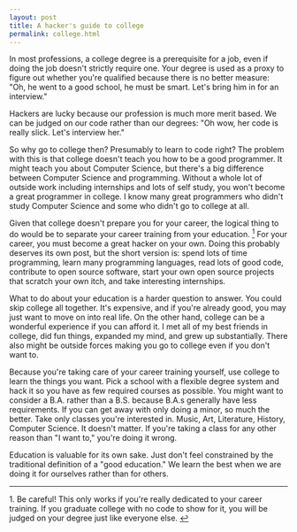 ```yaml
---
layout: post
title: A hacker's guide to college
permalink: college.html
---
```


In most professions, a college degree is a prerequisite for a job, even if doing the job doesn't strictly require one. Your degree is used as a proxy to figure out whether you're qualified because there is no better measure: "Oh, he went to a good school, he must be smart. Let's bring him in for an interview."

Hackers are lucky because our profession is much more merit based. We can be judged on our code rather than our degrees: "Oh wow, her code is really slick. Let's interview her."

So why go to college then? Presumably to learn to code right? The problem with this is that college doesn't teach you how to be a good programmer. It might teach you about Computer Science, but there's a big difference between Computer Science and programming. Without a whole lot of outside work including internships and lots of self study, you won't become a great programmer in college. I know many great programmers who didn't study Computer Science and some who didn't go to college at all. 

Given that college doesn't prepare you for your career, the logical thing to do would be to separate your career training from your education. <a href="#1" name="r1"><sup>1</sup></a> For your career, you must become a great hacker on your own. Doing this probably deserves its own post, but the short version is: spend lots of time programming, learn many programming languages, read lots of good code, contribute to open source software, start your own open source projects that scratch your own itch, and take interesting internships.

What to do about your education is a harder question to answer. You could skip college all together. It's expensive, and if you're already good, you may just want to move on into real life. On the other hand, college can be a wonderful experience if you can afford it. I met all of my best friends in college, did fun things, expanded my mind, and grew up substantially. There also might be outside forces making you go to college even if you don't want to.

Because you're taking care of your career training yourself, use college to learn the things you want. Pick a school with a flexible degree system and hack it so you have as few required courses as possible. You might want to consider a B.A. rather than a B.S. because B.A.s generally have less requirements. If you can get away with only doing a minor, so much the better. Take only classes you're interested in. Music, Art, Literature, History, Computer Science. It doesn't matter. If you're taking a class for any other reason than "I want to," you're doing it wrong.

Education is valuable for its own sake. Just don't feel constrained by the traditional definition of a "good education." We learn the best when we are doing it for ourselves rather than for others.

---

<a name="1"></a>1. Be careful! This only works if you're really dedicated to your career training. If you graduate college with no code to show for it, you will be judged on your degree just like everyone else. <a href="#r1">&#8617;</a>
